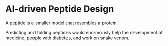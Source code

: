 # AI-driven Peptide Design

A peptide is a smaller model that resembles a protein.

Predicting and folding peptides would enormously help the development of medicine, people with diabetes, and work on snake venom.

